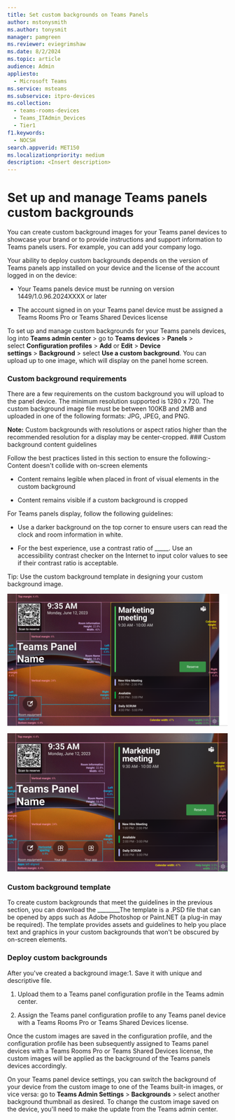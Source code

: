 ```yaml
---
title: Set custom backgrounds on Teams Panels
author: mstonysmith
ms.author: tonysmit
manager: pamgreen
ms.reviewer: eviegrimshaw
ms.date: 8/2/2024
ms.topic: article
audience: Admin
appliesto: 
  - Microsoft Teams
ms.service: msteams
ms.subservice: itpro-devices
ms.collection: 
  - teams-rooms-devices
  - Teams_ITAdmin_Devices
  - Tier1
f1.keywords: 
  - NOCSH
search.appverid: MET150
ms.localizationpriority: medium
description: <Insert description>
---
```

# Set up and manage Teams panels custom backgrounds

You can create custom background images for your Teams panel devices to showcase your brand or to provide instructions and support information to Teams panels users. For example, you can add your company logo.

Your ability to deploy custom backgrounds depends on the version of Teams panels app installed on your device and the license of the account logged in on the device:

- Your Teams panels device must be running on version 1449/1.0.96.2024XXXX or later

- The account signed in on your Teams panel device must be assigned a Teams Rooms Pro or Teams Shared Devices license

To set up and manage custom backgrounds for your Teams panels devices, log into __Teams admin center__ > go to __Teams devices__ > __Panels__ > select __Configuration profiles__ > __Add__ or __Edit__ > __Device settings__ > __Background__ > select __Use a custom background__. You can upload up to one image, which will display on the panel home screen.

### Custom background requirements

There are a few requirements on the custom background you will upload to the panel device. The minimum resolution supported is 1280 x 720. The custom background image file must be between 100KB and 2MB and uploaded in one of the following formats: JPG, JPEG, and PNG.   
  
**Note:** Custom backgrounds with resolutions or aspect ratios higher than the recommended resolution for a display may be center-cropped. ### Custom background content guidelines

Follow the best practices listed in this section to ensure the following:- Content doesn't collide with on-screen elements

- Content remains legible when placed in front of visual elements in the custom background

- Content remains visible if a custom background is cropped

For Teams panels display, follow the following guidelines:

- Use a darker background on the top corner to ensure users can read the clock and room information in white.

- For the best experience, use a contrast ratio of _____. Use an accessibility contrast checker on the Internet to input color values to see if their contrast ratio is acceptable.

Tip: Use the custom background template in designing your custom background image.   
  
![User's image](media/custom-background-panels/image.png)

![User's image](media/custom-background-panels/image1.png)

### Custom background template

To create custom backgrounds that meet the guidelines in the previous section, you can download the ________The template is a .PSD file that can be opened by apps such as Adobe Photoshop or Paint.NET (a plug-in may be required). The template provides assets and guidelines to help you place text and graphics in your custom backgrounds that won't be obscured by on-screen elements.

### Deploy custom backgrounds

After you've created a background image:1. Save it with unique and descriptive file. 

1. Upload them to a Teams panel configuration profile in the Teams admin center.

1. Assign the Teams panel configuration profile to any Teams panel device with a Teams Rooms Pro or Teams Shared Devices license.

Once the custom images are saved in the configuration profile, and the configuration profile has been subsequently assigned to Teams panel devices with a Teams Rooms Pro or Teams Shared Devices license, the custom images will be applied as the background of the Teams panels devices accordingly.

On your Teams panel device settings, you can switch the background of your device from the custom image to one of the Teams built-in images, or vice versa: go to **Teams Admin Settings** > **Backgrounds** > select another background thumbnail as desired. To change the custom image saved on the device, you'll need to make the update from the Teams admin center.   

